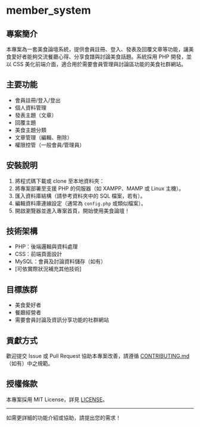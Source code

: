 # member_system

## 專案簡介
本專案為一套美食論壇系統，提供會員註冊、登入、發表及回覆文章等功能，讓美食愛好者能夠交流餐廳心得、分享食譜與討論美食話題。系統採用 PHP 開發，並以 CSS 美化前端介面，適合用於需要會員管理與討論區功能的美食社群網站。

## 主要功能
- 會員註冊/登入/登出
- 個人資料管理
- 發表主題（文章）
- 回覆主題
- 美食主題分類
- 文章管理（編輯、刪除）
- 權限控管（一般會員/管理員）

## 安裝說明
1. 將程式碼下載或 clone 至本地資料夾：
2. 將專案部署至支援 PHP 的伺服器（如 XAMPP、MAMP 或 Linux 主機）。
3. 匯入資料庫結構（請參考資料夾中的 SQL 檔案，若有）。
4. 編輯資料庫連線設定（通常為 `config.php` 或類似檔案）。
5. 開啟瀏覽器並進入專案首頁，開始使用美食論壇！

## 技術架構
- PHP：後端邏輯與資料處理
- CSS：前端頁面設計
- MySQL：會員及討論資料儲存（如有）
- [可依實際狀況補充其他技術]

## 目標族群
- 美食愛好者
- 餐廳經營者
- 需要會員討論及資訊分享功能的社群網站

## 貢獻方式
歡迎提交 Issue 或 Pull Request 協助本專案改善，請遵循 [CONTRIBUTING.md](CONTRIBUTING.md)（如有）中之規範。

## 授權條款
本專案採用 MIT License，詳見 [LICENSE](LICENSE)。

---

如需更詳細的功能介紹或協助，請提出您的需求！
